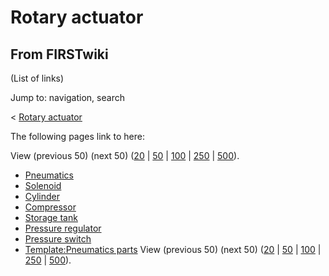 # Rotary actuator

## From FIRSTwiki

(List of links)

Jump to: navigation, search

< [Rotary actuator](/index.php?title=Rotary_actuator&redirect=no "Rotary
actuator")

The following pages link to here:

View (previous 50) (next 50) ([20](/index.php?title=Special:Whatlinkshere/Rotary_actuator&limit=20&from=0 "Special:Whatlinkshere/Rotary actuator") | [50](/index.php?title=Special:Whatlinkshere/Rotary_actuator&limit=50&from=0 "Special:Whatlinkshere/Rotary actuator") | [100](/index.php?title=Special:Whatlinkshere/Rotary_actuator&limit=100&from=0 "Special:Whatlinkshere/Rotary actuator") | [250](/index.php?title=Special:Whatlinkshere/Rotary_actuator&limit=250&from=0 "Special:Whatlinkshere/Rotary actuator") | [500](/index.php?title=Special:Whatlinkshere/Rotary_actuator&limit=500&from=0 "Special:Whatlinkshere/Rotary actuator")).

- [Pneumatics](Pneumatics "Pneumatics")
- [Solenoid](Solenoid "Solenoid")
- [Cylinder](Cylinder "Cylinder")
- [Compressor](Compressor "Compressor")
- [Storage tank](Storage_tank "Storage tank")
- [Pressure regulator](Pressure_regulator "Pressure regulator")
- [Pressure switch](Pressure_switch "Pressure switch")
- [Template:Pneumatics parts](Template:Pneumatics_parts "Template:Pneumatics parts") View (previous 50) (next 50) ([20](/index.php?title=Special:Whatlinkshere/Rotary_actuator&limit=20&from=0 "Special:Whatlinkshere/Rotary actuator") | [50](/index.php?title=Special:Whatlinkshere/Rotary_actuator&limit=50&from=0 "Special:Whatlinkshere/Rotary actuator") | [100](/index.php?title=Special:Whatlinkshere/Rotary_actuator&limit=100&from=0 "Special:Whatlinkshere/Rotary actuator") | [250](/index.php?title=Special:Whatlinkshere/Rotary_actuator&limit=250&from=0 "Special:Whatlinkshere/Rotary actuator") | [500](/index.php?title=Special:Whatlinkshere/Rotary_actuator&limit=500&from=0 "Special:Whatlinkshere/Rotary actuator")).
